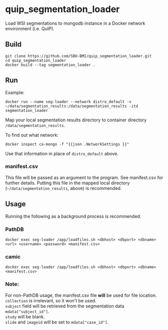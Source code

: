 # quip\_segmentation\_loader
Load WSI segmentations to mongodb instance in a Docker network environment (i.e. QuIP).

## Build

```
git clone https://github.com/SBU-BMI/quip_segmentation_loader.git
cd quip_segmentation_loader
docker build --tag segmentation_loader .
```

## Run
Example:

```
docker run --name seg-loader --network distro_default -v ~/data/segmentation_results:/data/segmentation_results -itd segmentation_loader
```

Map your local segmentation results directory to container directory `/data/segmentation_results`.

To find out what network:
```
docker inspect ca-mongo -f "{{json .NetworkSettings }}"
```
Use that information in place of `distro_default` above.

### manifest.csv
This file will be passed as an argument to the program.  See manifest.csv for further details.
Putting this file in the mapped local directory (`~/data/segmentation_results`, above) is recommended.

## Usage
Running the following as a background process is recommended.
### PathDB

```
docker exec seg-loader /app/loadfiles.sh <dbhost> <dbport> <dbname> <url> <username> <password> <manifest.csv>
```
### camic
```
docker exec seg-loader /app/loadfiles.sh <dbhost> <dbport> <dbname> <manifest.csv>
```

### Note: 

For non-PathDB usage, the manifest.csv file **will** be used for file location.<br>
`collection` is irrelevant, so it won't be used.<br>
`subject` field will be retrieved from the segmentation data `mdata["subject_id"]`.<br>
`study` will be blank.<br>
`slide` and `imageid` will be set to `mdata["case_id"]`.
